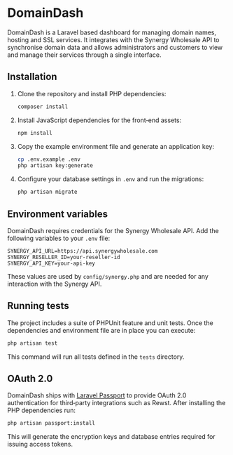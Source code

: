 # DomainDash

DomainDash is a Laravel based dashboard for managing domain names, hosting and SSL services. It integrates with the Synergy Wholesale API to synchronise domain data and allows administrators and customers to view and manage their services through a single interface.

## Installation

1. Clone the repository and install PHP dependencies:

   ```bash
   composer install
   ```

2. Install JavaScript dependencies for the front‑end assets:

   ```bash
   npm install
   ```

3. Copy the example environment file and generate an application key:

   ```bash
   cp .env.example .env
   php artisan key:generate
   ```

4. Configure your database settings in `.env` and run the migrations:

   ```bash
   php artisan migrate
   ```

## Environment variables

DomainDash requires credentials for the Synergy Wholesale API. Add the following variables to your `.env` file:

```env
SYNERGY_API_URL=https://api.synergywholesale.com
SYNERGY_RESELLER_ID=your-reseller-id
SYNERGY_API_KEY=your-api-key
```

These values are used by `config/synergy.php` and are needed for any interaction with the Synergy API.

## Running tests

The project includes a suite of PHPUnit feature and unit tests. Once the dependencies and environment file are in place you can execute:

```bash
php artisan test
```

This command will run all tests defined in the `tests` directory.

## OAuth 2.0

DomainDash ships with [Laravel Passport](https://laravel.com/docs/passport) to
provide OAuth 2.0 authentication for third‑party integrations such as Rewst.
After installing the PHP dependencies run:

```bash
php artisan passport:install
```

This will generate the encryption keys and database entries required for issuing
access tokens.
